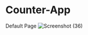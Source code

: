 # Counter-App
Default Page
![Screenshot (36)](https://user-images.githubusercontent.com/80855573/218572253-33f3a9d3-4553-483e-a593-721733275f11.png)
